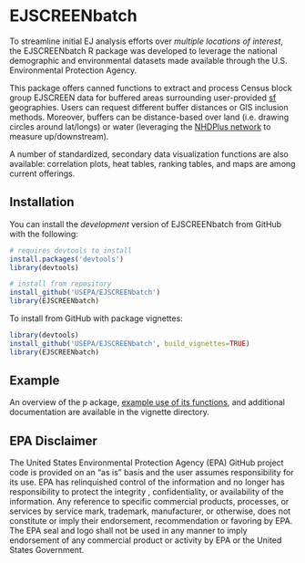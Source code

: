 
<!-- README.md is generated from README.Rmd. Please edit that file -->

# EJSCREENbatch

<!-- badges: start -->

<!-- badges: end -->

To streamline initial EJ analysis efforts over *multiple locations of
interest*, the EJSCREENbatch R package was developed to leverage the
national demographic and environmental datasets made available through
the U.S. Environmental Protection Agency.

This package offers canned functions to extract and process Census block
group EJSCREEN data for buffered areas surrounding user-provided
[sf](https://r-spatial.github.io/sf/) geographies. Users can request
different buffer distances or GIS inclusion methods. Moreover, buffers
can be distance-based over land (i.e. drawing circles around lat/longs)
or water (leveraging the [NHDPlus
network](https://usgs-r.github.io/nhdplusTools/) to measure
up/downstream).

A number of standardized, secondary data visualization functions are
also available: correlation plots, heat tables, ranking tables, and maps
are among current offerings.

## Installation

You can install the *development* version of EJSCREENbatch from GitHub
with the following:

``` r
# requires devtools to install
install.packages('devtools')
library(devtools)

# install from repository
install_github('USEPA/EJSCREENbatch')
library(EJSCREENbatch)
```

To install from GitHub with package vignettes:

``` r
library(devtools)
install_github('USEPA/EJSCREENbatch', build_vignettes=TRUE)
library(EJSCREENbatch)
```

## Example

An overview of the p ackage, [example use of its functions](url.here),
and additional documentation are available in the vignette directory.

## EPA Disclaimer

The United States Environmental Protection Agency (EPA) GitHub project
code is provided on an “as is” basis and the user assumes responsibility
for its use. EPA has relinquished control of the information and no
longer has responsibility to protect the integrity , confidentiality, or
availability of the information. Any reference to specific commercial
products, processes, or services by service mark, trademark,
manufacturer, or otherwise, does not constitute or imply their
endorsement, recommendation or favoring by EPA. The EPA seal and logo
shall not be used in any manner to imply endorsement of any commercial
product or activity by EPA or the United States Government.
